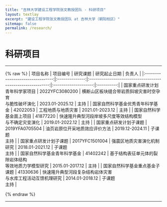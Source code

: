 ```yaml
---
title: "吉林大学建设工程学院张文教授团队 - 科研项目"
layout: textlay
excerpt: "建设工程学院张文教授团队 at 吉林大学（朝阳校区）"
sitemap: false
permalink: /research/
---
```


# 科研项目
---
{% raw %}
|             项目名称             |    项目编号    |                          研究课题                          |   研究起止日期   |   负责人   |
|:--------------------------------:|:--------------:|:----------------------------------------------------------:|:--------------------:|:----------:|
|  国家重点研发计划青年科学家项目  | 2022YFC3080200 |    横断山区板块缝合带岩质斜坡灾害时空孕育<br>与脆性破坏演化    |  2023.01-2025.12 |    主持    |
| 国家自然科学基金优秀青年科学基金 |    42022053    |                     工程地质与地质灾害                     |  2021.01-2023.12 |    主持    |
|      国家自然科学基金面上项目    |    41877220    |   快速隆升典型河段岸坡多尺度等效结构模型<br>与不确定灾变演化   |  2019.01-2022.12 |    主持    |
|      国家重点研发计划子课题      | 2019YFA0705504 |               油页岩原位开采地质效应评价方法               |  2019.12-2024.11 | 子课题<br>主持 |
|      国家重点研发计划子课题      | 2017YFC1501004 |                 强震区地质灾害演化机制研究                 |  2018.01-2021.12 | 子课题<br>主持 |
|   国家自然科学基金青年科学基金   |    41402242    |    基于结构表征单元体的裂隙岩体结构<br>等效地质力学模型研究    |  2015.01-2017.12 |    主持    |
|  国家自然科学基金重点基金子课题  |    41330636    | 快速隆升典型河段复杂结构岩体灾害<br>与水库工程活动互馈机理研究 |  2014.01-2018.12 | 子课题<br>主持 |

{% endraw %}

---

